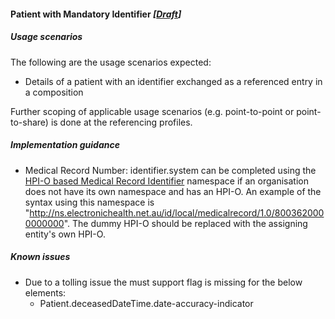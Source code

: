 #### Patient with Mandatory Identifier *[[Draft](http://hl7.org/fhir/stu3/versions.html#maturity)]*

##### Usage scenarios
The following are the usage scenarios expected:

* Details of a patient with an identifier exchanged as a referenced entry in a composition

Further scoping of applicable usage scenarios (e.g. point-to-point or point-to-share) is done at the referencing profiles. 

##### Implementation guidance
* Medical Record Number: identifier.system can be completed using the [HPI-O based Medical Record Identifier](http://ns.electronichealth.net.au/id/local/provider/1.0) namespace if an organisation does not have its own namespace and has an HPI-O. An example of the syntax using this namespace is "http://ns.electronichealth.net.au/id/local/medicalrecord/1.0/8003620000000000". The dummy HPI-O should be replaced with the assigning entity's own HPI-O.


##### Known issues
* Due to a tolling issue the must support flag is missing for the below elements:
    * Patient.deceasedDateTime.date-accuracy-indicator


